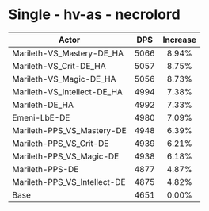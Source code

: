 # Single - hv-as - necrolord
| Actor | DPS | Increase |
|---|:---:|:---:|
|Marileth-VS_Mastery-DE_HA|5066|8.94%|
|Marileth-VS_Crit-DE_HA|5057|8.75%|
|Marileth-VS_Magic-DE_HA|5056|8.73%|
|Marileth-VS_Intellect-DE_HA|4994|7.38%|
|Marileth-DE_HA|4992|7.33%|
|Emeni-LbE-DE|4980|7.09%|
|Marileth-PPS_VS_Mastery-DE|4948|6.39%|
|Marileth-PPS_VS_Crit-DE|4939|6.21%|
|Marileth-PPS_VS_Magic-DE|4938|6.18%|
|Marileth-PPS-DE|4877|4.87%|
|Marileth-PPS_VS_Intellect-DE|4875|4.82%|
|Base|4651|0.00%|
